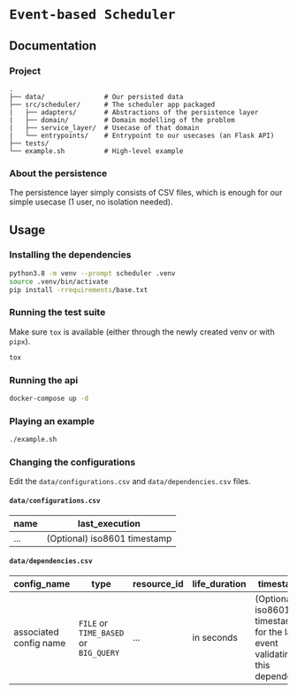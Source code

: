 # `Event-based Scheduler`

## Documentation

### Project

    .
    ├── data/               # Our persisted data
    ├── src/scheduler/      # The scheduler app packaged
    |   ├── adapters/       # Abstractions of the persistence layer
    |   ├── domain/         # Domain modelling of the problem
    |   ├── service_layer/  # Usecase of that domain
    |   └── entrypoints/    # Entrypoint to our usecases (an Flask API)
    ├── tests/
    └── example.sh          # High-level example

### About the persistence

The persistence layer simply consists of CSV files, which is enough for our simple usecase (1 user, no isolation needed).

## Usage

### Installing the dependencies

```sh
python3.8 -m venv --prompt scheduler .venv
source .venv/bin/activate
pip install -rrequirements/base.txt
```

### Running the test suite

Make sure `tox` is available (either through the newly created venv or with `pipx`).

```sh
tox
```

### Running the api

```sh
docker-compose up -d
```

### Playing an example

```sh
./example.sh
```

### Changing the configurations

Edit the `data/configurations.csv` and `data/dependencies.csv` files.

#### `data/configurations.csv`

| name | last_execution               |
|------|------------------------------|
| ...  | (Optional) iso8601 timestamp |

#### `data/dependencies.csv`

| config_name            | type                                  | resource_id | life_duration | timestamp                                                                  |
|------------------------|---------------------------------------|-------------|---------------|----------------------------------------------------------------------------|
| associated config name | `FILE` or `TIME_BASED` or `BIG_QUERY` | ...         | in seconds    | (Optional) iso8601 timestamp for the last event validating this dependency |
